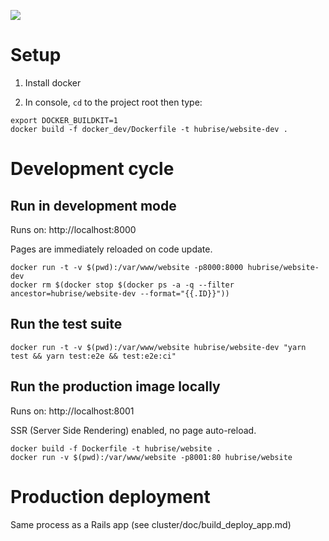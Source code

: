 ![](https://github.com/hubrise/website/workflows/spec/badge.svg)

# Setup

1. Install docker

2. In console, `cd` to the project root then type:

```shell
export DOCKER_BUILDKIT=1
docker build -f docker_dev/Dockerfile -t hubrise/website-dev .
```

# Development cycle


## Run in development mode

Runs on: http://localhost:8000

Pages are immediately reloaded on code update.

```shell
docker run -t -v $(pwd):/var/www/website -p8000:8000 hubrise/website-dev
docker rm $(docker stop $(docker ps -a -q --filter ancestor=hubrise/website-dev --format="{{.ID}}"))
```

## Run the test suite

```shell
docker run -t -v $(pwd):/var/www/website hubrise/website-dev "yarn test && yarn test:e2e && test:e2e:ci"
```

## Run the production image locally

Runs on: http://localhost:8001

SSR (Server Side Rendering) enabled, no page auto-reload.

```shell
docker build -f Dockerfile -t hubrise/website .
docker run -v $(pwd):/var/www/website -p8001:80 hubrise/website
```

# Production deployment

Same process as a Rails app (see cluster/doc/build_deploy_app.md)
